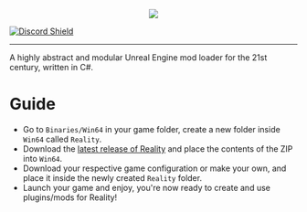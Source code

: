 <p align="center"><img src="https://user-images.githubusercontent.com/87990853/164070181-25900601-005a-437a-9bd6-2d893ebf953d.png"></p>

[![Discord Shield](https://discordapp.com/api/guilds/966042207444406272/widget.png?style=shield)](https://discord.gg/fCUa82kYYp)

---

A highly abstract and modular Unreal Engine mod loader for the 21st century, written in C#.

# Guide
- Go to `Binaries/Win64` in your game folder, create a new folder inside `Win64` called `Reality`.
- Download the [latest release of Reality](https://github.com/ItsKaitlyn03/Reality/releases) and place the contents of the ZIP into `Win64`.
- Download your respective game configuration or make your own, and place it inside the newly created `Reality` folder.
- Launch your game and enjoy, you're now ready to create and use plugins/mods for Reality!
